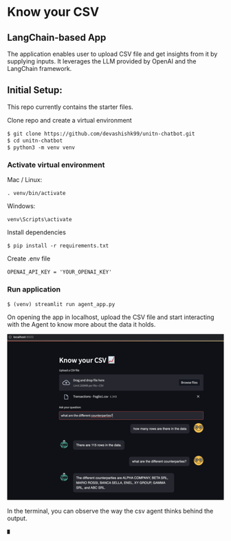 # Know your CSV 
## LangChain-based App

The application enables user to upload CSV file and get insights from it by supplying inputs. 
It leverages the LLM provided by OpenAI and the LangChain framework.

## Initial Setup:
This repo currently contains the starter files.

Clone repo and create a virtual environment
```
$ git clone https://github.com/devashishk99/unitn-chatbot.git
$ cd unitn-chatbot
$ python3 -m venv venv
```
### Activate virtual environment
Mac / Linux:
```
. venv/bin/activate
```
Windows:
```
venv\Scripts\activate
```
Install dependencies
```
$ pip install -r requirements.txt 
```
Create .env file 
```
OPENAI_API_KEY = 'YOUR_OPENAI_KEY'
```
### Run application
```
$ (venv) streamlit run agent_app.py
```

On opening the app in localhost, upload the CSV file and start interacting with the Agent to know more about the data it holds.

![Alt Text](https://github.com/devashishk99/prompt-engg/blob/main/openai/img/prmp1.png)

In the terminal, you can observe the way the csv agent thinks behind the output.

![Alt Text](https://github.com/devashishk99/prompt-engg/blob/main/openai/img/agtchn1.png)
